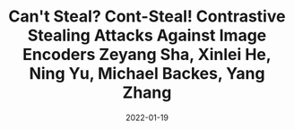 ---
title: "Can't Steal? Cont-Steal! Contrastive Stealing Attacks Against Image Encoders Zeyang Sha, Xinlei He, Ning Yu, Michael Backes, Yang Zhang"
collection: publications
permalink: /publication/2022-01-19-https://arxiv.org/abs/2201.07513
date: 2022-01-19
venue: ' arxiv'
---